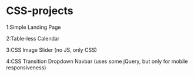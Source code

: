# CSS-projects

1:Simple Landing Page

2:Table-less Calendar

3:CSS Image Slider (no JS, only CSS)

4:CSS Transition Dropdown Navbar (uses some jQuery, but only for mobile responsiveness)
